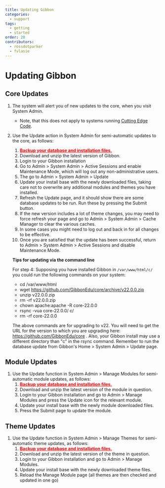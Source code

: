 ```yaml
---
title: Updating Gibbon
categories:
  - support
tags:
  - getting
  - started
order: 20
contributors:
  - rossdotparker
  - fvlasie
---
```


# Updating Gibbon

## Core Updates

1.  The system will alert you of new updates to the core, when you visit System Admin.
    *   Note, that this does not apply to systems running [Cutting Edge Code](/introduction/installation-options/cutting-edge-code/).
2.  Use the Update action in System Admin for semi-automatic updates to the core, as follows:
    1.  <span style="text-decoration: underline; color: #ff0000;">**Backup your database and installation files.**</span>
    2.  Download and unzip the latest version of Gibbon.
    3.  Login to your Gibbon installation
    4.  Go to Admin > System Admin > Active Sessions and enable Maintenance Mode, which will log out any non-administrative users.
    5.  The go to Admin > System Admin > Update
    7.  Update your install base with the newly downloaded files, taking care not to overwrite any additional modules and themes you have installed.
    8.  Refresh the Update page, and it should show there are some database updates to be run. Run these by pressing the Submit button.
    9.  If the new version includes a lot of theme changes, you may need to force refresh your page and go to Admin > System Admin > Cache Manager to clear the various caches.
    10.  In some cases you might need to log out and back in for all changes to be effective.
    11.  Once you are satisfied that the update has been successful, return to Admin > System Admin > Active Sessions and disable Maintenance Mode.
    
    
    **Tips for updating via the command line**
    
    For step 4: Supposing you have installed Gibbon in <code>/var/www/html/c/</code> you could run the following commands on your system:
   
      *  cd /var/www/html
      *  wget https://github.com/GibbonEdu/core/archive/v22.0.0.zip
      *  unzip v22.0.0.zip
      *  rm -rf v22.0.0.zip
      *  chown apache:apache -R core-22.0.0
      *  rsync -vua core-22.0.0/ c/
      *  rm -rf core-22.0.0
      
    The above commands are for upgrading to v22. You will need to get the URL for the version to which you are upgrading here: https://github.com/GibbonEdu/core . Also, your Gibbon install may use a different directory than "c" in the rsync command. Remember to run the database update from Gibbon's Home > System Admin > Update page.

## Module Updates

1.  Use the Update function in System Admin > Manage Modules for semi-automatic module updates, as follows:
    1.  <span style="text-decoration: underline; color: #ff0000;">**Backup your database and installation files.**</span>
    2.  Download and unzip the latest version of the module in question.
    3.  Login to your Gibbon installation and go to Admin > Manage Modules and press the Update icon for the relevant module.
    4.  Update your install base with the newly module downloaded files.
    5.  Press the Submit page to update the module.

## Theme Updates

1.  Use the Update function in System Admin > Manage Themes for semi-automatic theme updates, as follows:
    1.  <span style="text-decoration: underline; color: #ff0000;">**Backup your database and installation files.**</span>
    2.  Download and unzip the latest version of the theme in question.
    3.  Login to your Gibbon installation and go to Admin > Manage Modules.
    4.  Update your install base with the newly downloaded theme files.
    5.  Reload the Manage Module page (all themes are then checked and updated in one go)
